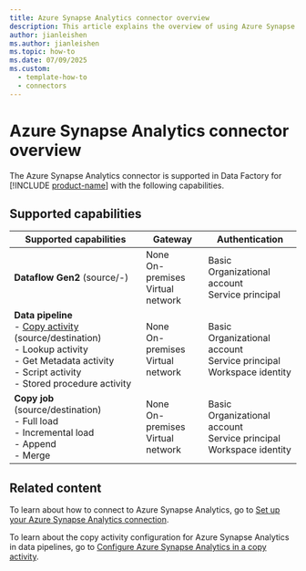 ```yaml
---
title: Azure Synapse Analytics connector overview
description: This article explains the overview of using Azure Synapse Analytics.
author: jianleishen
ms.author: jianleishen
ms.topic: how-to
ms.date: 07/09/2025
ms.custom:
  - template-how-to
  - connectors
---
```


# Azure Synapse Analytics connector overview

The Azure Synapse Analytics connector is supported in Data Factory for [!INCLUDE [product-name](../includes/product-name.md)] with the following capabilities.

## Supported capabilities

| Supported capabilities                                                                 | Gateway                        | Authentication   |
|----------------------------------------------------------------------------------------|--------------------------------|------------------|
| **Dataflow Gen2** (source/-)                                                           | None<br> On-premises<br> Virtual network | Basic<br> Organizational account<br> Service principal |
| **Data pipeline** <br>- [Copy activity](connector-azure-synapse-analytics-copy-activity.md) (source/destination)<br>- Lookup activity<br>- Get Metadata activity<br>- Script activity<br>- Stored procedure activity | None<br> On-premises<br> Virtual network | Basic<br> Organizational account<br> Service principal <br>Workspace identity|
| **Copy job** (source/destination) <br>- Full load<br>- Incremental load<br>- Append<br>- Merge | None<br> On-premises<br> Virtual network | Basic<br> Organizational account<br> Service principal <br>Workspace identity|

## Related content

To learn about how to connect to Azure Synapse Analytics, go to [Set up your Azure Synapse Analytics connection](connector-azure-synapse-analytics.md).

To learn about the copy activity configuration for Azure Synapse Analytics in data pipelines, go to [Configure Azure Synapse Analytics in a copy activity](connector-azure-synapse-analytics-copy-activity.md).
